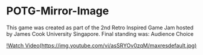 # POTG-Mirror-Image

This game was created as part of the 2nd Retro Inspired Game Jam hosted by James Cook University Singapore.
Final standing was: Audience Choice

[!Watch Video(https://img.youtube.com/vi/asSRYOv0zqM/maxresdefault.jpg)](https://www.youtube.com/watch?v=asSRYOv0zqM)

